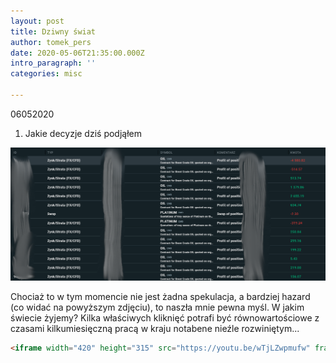 ```yaml
---
layout: post
title: Dziwny świat
author: tomek_pers
date: 2020-05-06T21:35:00.000Z
intro_paragraph: ''
categories: misc

---
```




06052020

1. Jakie decyzje dziś podjąłem







![00_post_00_image_profit](https://github.com/catpersec/blednyinwestor-website/blob/master/resources/00_post_dziwny_swiat/00_post_00_image_profit.png?raw=true)

Chociaż to w tym momencie nie jest żadna spekulacja, a bardziej hazard (co widać na powyższym zdjęciu), to naszła mnie pewna myśl. W jakim świecie żyjemy? Kilka właściwych kliknięć potrafi być równowartościowe z czasami kilkumiesięczną pracą w kraju notabene nieźle rozwiniętym...



```html
<iframe width="420" height="315" src="https://youtu.be/wTjLZwpmufw" frameborder="0" allowfullscreen></iframe>
```

